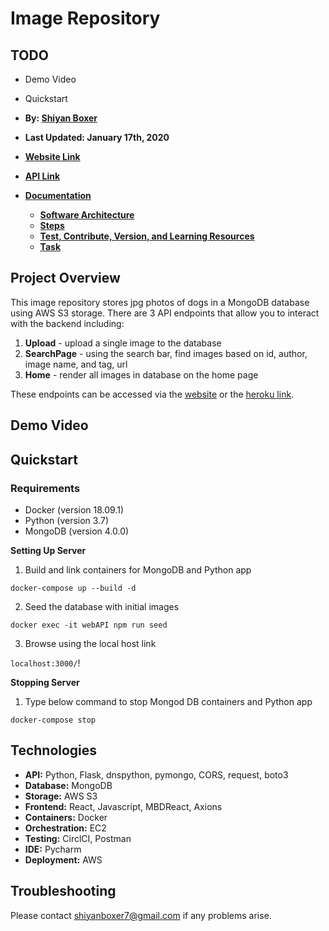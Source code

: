 # Image Repository

## TODO

- Demo Video
- Quickstart


- **By: [Shiyan Boxer](http://shiyanboxer.netlify.app/)**
- **Last Updated: January 17th, 2020**
- **[Website Link](https://dog-image-repository.netlify.app/)**
- **[API Link](https://image-repository-by-shiyan.herokuapp.com/)**
- **[Documentation](https://github.com/shiyanboxer/Image-Repository/tree/main/Documentation)**
    - **[Software Architecture](https://github.com/shiyanboxer/Image-Repository/blob/main/Documentation/1_Software_Architecture.md)**
    - **[Steps](https://github.com/shiyanboxer/Image-Repository/blob/main/Documentation/2_Steps.md)**
    - **[Test, Contribute, Version, and Learning Resources](https://github.com/shiyanboxer/Image-Repository/blob/main/Documentation/3_Test_Contribute_Version_%20Learning_Resources.md)**
    - **[Task](https://github.com/shiyanboxer/Image-Repository/blob/main/Documentation/4_Task.md)**

## Project Overview

This image repository stores jpg photos of dogs in a MongoDB database using AWS S3 storage. There are 3 API endpoints
that allow you to interact with the backend including:

1. **Upload** - upload a single image to the database
2. **SearchPage** - using the search bar, find images based on id, author, image name, and tag, url
3. **Home** - render all images in database on the home page

These endpoints can be accessed via the [website](https://dog-image-repository.netlify.app/) or
the [heroku link](https://image-repository-by-shiyan.herokuapp.com/).

## Demo Video

## Quickstart

### Requirements

- Docker (version 18.09.1)
- Python (version 3.7)
- MongoDB (version 4.0.0)

**Setting Up Server**

1. Build and link containers for MongoDB and Python app

`docker-compose up --build -d`

2. Seed the database with initial images

`docker exec -it webAPI npm run seed`

3. Browse using the local host link

`localhost:3000/`!

**Stopping Server**

1. Type below command to stop Mongod DB containers and Python app

`docker-compose stop`

## Technologies

- **API:** Python, Flask, dnspython, pymongo, CORS, request, boto3
- **Database:** MongoDB
- **Storage:** AWS S3
- **Frontend:** React, Javascript, MBDReact, Axions
- **Containers:** Docker
- **Orchestration:** EC2
- **Testing:** CirclCI, Postman
- **IDE:** Pycharm
- **Deployment:** AWS

## Troubleshooting

Please contact shiyanboxer7@gmail.com if any problems arise. 
